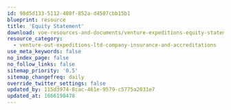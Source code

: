 ```yaml
---
id: 98d5d133-5112-480f-852a-d4507cbb15b1
blueprint: resource
title: 'Equity Statement'
download: voe-resources-and-documents/venture-expeditions-equity-statement.pdf
resource_category:
  - venture-out-expeditions-ltd-company-insurance-and-accreditations
use_meta_keywords: false
no_index_page: false
no_follow_links: false
sitemap_priority: '0.5'
sitemap_changefreq: daily
override_twitter_settings: false
updated_by: 115d3974-8cac-461e-9579-c5775a2031e7
updated_at: 1666198478
---
```

